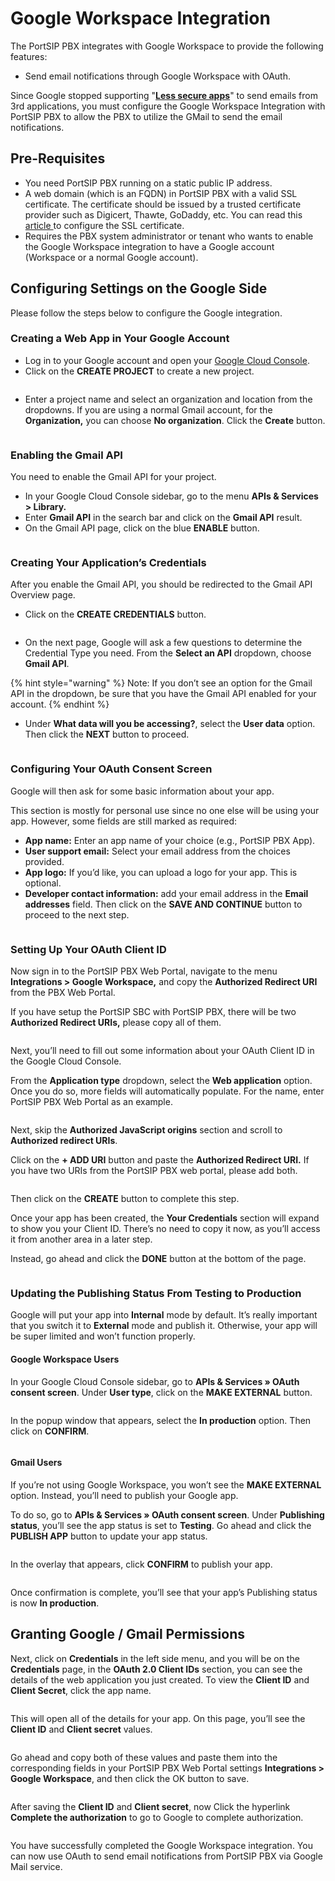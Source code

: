 # Google Workspace Integration

The PortSIP PBX integrates with Google Workspace to provide the following features:

* Send email notifications through Google Workspace with OAuth.

Since Google stopped supporting "[**Less secure apps**](https://support.google.com/accounts/answer/6010255?hl=en)" to send emails from 3rd applications, you must configure the Google Workspace Integration with PortSIP PBX to allow the PBX to utilize the GMail to send the email notifications.

## Pre-Requisites <a href="#prerequisites" id="prerequisites"></a>

* You need PortSIP PBX running on a static public IP address.
* A web domain (which is an FQDN) in PortSIP PBX with a valid SSL certificate. The certificate should be issued by a trusted certificate provider such as Digicert, Thawte, GoDaddy, etc. You can read this [article ](../certificates-for-tls-https-webrtc/)to configure the SSL certificate.
* Requires the PBX system administrator or tenant who wants to enable the Google Workspace integration to have a Google account (Workspace or a normal Google account).

## Configuring Settings on the Google Side

Please follow the steps below to configure the Google integration.

### Creating a Web App in Your Google Account <a href="#create-app" id="create-app"></a>

* Log in to your Google account and open your [Google Cloud Console](https://console.cloud.google.com/home/dashboard).
* Click on the **CREATE PROJECT** to create a new project.

<figure><img src="../../../.gitbook/assets/google-integration-1.png" alt=""><figcaption></figcaption></figure>

* Enter a project name and select an organization and location from the dropdowns. If you are using a normal Gmail account, for the **Organization,** you can choose **No organization**. Click the **Create** button.

<figure><img src="../../../.gitbook/assets/google-integration-2.png" alt=""><figcaption></figcaption></figure>

### Enabling the Gmail API

You need to enable the Gmail API for your project.&#x20;

* In your Google Cloud Console sidebar, go to the menu **APIs & Services > Library.**
* Enter **Gmail API** in the search bar and click on the **Gmail API** result.
* On the Gmail API page, click on the blue **ENABLE** button.

<figure><img src="../../../.gitbook/assets/google-integration-3.png" alt=""><figcaption></figcaption></figure>

### Creating Your Application’s Credentials

After you enable the Gmail API, you should be redirected to the Gmail API Overview page.&#x20;

* Click on the **CREATE CREDENTIALS** button.

<figure><img src="../../../.gitbook/assets/google-integration-4.png" alt=""><figcaption></figcaption></figure>

* On the next page, Google will ask a few questions to determine the Credential Type you need. From the **Select an API** dropdown, choose **Gmail API**.

{% hint style="warning" %}
Note: If you don’t see an option for the Gmail API in the dropdown, be sure that you have the Gmail API enabled for your account.
{% endhint %}

* Under **What data will you be accessing?**, select the **User data** option. Then click the **NEXT** button to proceed.

<figure><img src="../../../.gitbook/assets/google-integration-5.png" alt=""><figcaption></figcaption></figure>

### Configuring Your OAuth Consent Screen

Google will then ask for some basic information about your app.

This section is mostly for personal use since no one else will be using your app. However, some fields are still marked as required:

* **App name:** Enter an app name of your choice (e.g., PortSIP PBX App).
* **User support email:** Select your email address from the choices provided.
* **App logo:** If you’d like, you can upload a logo for your app. This is optional.
* **Developer contact information:** add your email address in the **Email addresses** field. Then click on the **SAVE AND CONTINUE** button to proceed to the next step.

<figure><img src="../../../.gitbook/assets/google-integration-6.png" alt=""><figcaption></figcaption></figure>

### Setting Up Your OAuth Client ID

Now sign in to the PortSIP PBX Web Portal, navigate to the menu **Integrations > Google Workspace,** and copy the **Authorized Redirect URI** from the PBX Web Portal.

If you have setup the PortSIP SBC with PortSIP PBX, there will be two **Authorized Redirect URIs,** please copy all of them.

<figure><img src="../../../.gitbook/assets/google-integration-8.png" alt=""><figcaption></figcaption></figure>

Next, you’ll need to fill out some information about your OAuth Client ID in the Google Cloud Console.

From the **Application type** dropdown, select the **Web application** option. Once you do so, more fields will automatically populate. For the name, enter PortSIP PBX Web Portal as an example.

<figure><img src="../../../.gitbook/assets/google-integration-7.png" alt=""><figcaption></figcaption></figure>

Next, skip the **Authorized JavaScript origins** section and scroll to **Authorized redirect URIs**.

Click on the **+ ADD URI** button and paste the **Authorized Redirect URI.** If you have two URIs from the PortSIP PBX web portal, please add both.

<figure><img src="../../../.gitbook/assets/google-integration-9.png" alt=""><figcaption></figcaption></figure>

Then click on the **CREATE** button to complete this step.

Once your app has been created, the **Your Credentials** section will expand to show you your Client ID. There’s no need to copy it now, as you’ll access it from another area in a later step.

Instead, go ahead and click the **DONE** button at the bottom of the page.

<figure><img src="../../../.gitbook/assets/google-integration-11.png" alt=""><figcaption></figcaption></figure>

### Updating the Publishing Status From Testing to Production <a href="#from-testing-to-production" id="from-testing-to-production"></a>

Google will put your app into **Internal** mode by default. It’s really important that you switch it to **External** mode and publish it. Otherwise, your app will be super limited and won’t function properly.

#### Google Workspace Users

In your Google Cloud Console sidebar, go to **APIs & Services » OAuth consent screen**. Under **User type**, click on the **MAKE EXTERNAL** button.

<figure><img src="../../../.gitbook/assets/google-integration-12.png" alt=""><figcaption></figcaption></figure>

In the popup window that appears, select the **In production** option. Then click on **CONFIRM**.

<figure><img src="../../../.gitbook/assets/google-integration-13.png" alt=""><figcaption></figcaption></figure>

#### Gmail Users

If you’re not using Google Workspace, you won’t see the **MAKE EXTERNAL** option. Instead, you’ll need to publish your Google app.

To do so, go to **APIs & Services » OAuth consent screen**. Under **Publishing status**, you’ll see the app status is set to **Testing**. Go ahead and click the **PUBLISH APP** button to update your app status.



<figure><img src="../../../.gitbook/assets/google-integration-14.png" alt=""><figcaption></figcaption></figure>

In the overlay that appears, click **CONFIRM** to publish your app.

<figure><img src="../../../.gitbook/assets/google-integration-15.png" alt=""><figcaption></figcaption></figure>

Once confirmation is complete, you’ll see that your app’s Publishing status is now **In production**.

## Granting Google / Gmail Permissions <a href="#permissions" id="permissions"></a>

Next, click on **Credentials** in the left side menu, and you will be on the **Credentials** page, in the **OAuth 2.0 Client IDs** section, you can see the details of the web application you just created. To view the **Client ID** and **Client Secret**, click the app name.

<figure><img src="../../../.gitbook/assets/google-integration-16.png" alt=""><figcaption></figcaption></figure>

This will open all of the details for your app. On this page, you’ll see the **Client ID** and **Client secret** values.

<figure><img src="../../../.gitbook/assets/google-integration-17.png" alt=""><figcaption></figcaption></figure>

Go ahead and copy both of these values and paste them into the corresponding fields in your PortSIP PBX Web Portal settings **Integrations > Google Workspace**, and then click the OK button to save.

<figure><img src="../../../.gitbook/assets/google-integration-18.png" alt=""><figcaption></figcaption></figure>

After saving the **Client ID** and **Client secret**, now Click the hyperlink **Complete the authorization** to go to Google to complete authorization.

<figure><img src="../../../.gitbook/assets/google-integration-19.png" alt=""><figcaption></figcaption></figure>

You have successfully completed the Google Workspace integration. You can now use OAuth to send email notifications from PortSIP PBX via Google Mail service.

